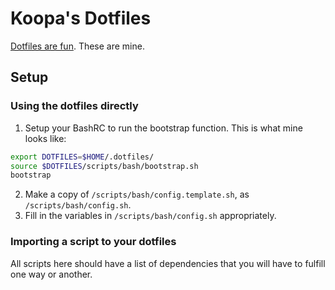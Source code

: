 # Koopa's Dotfiles
[Dotfiles are fun](http://dotfiles.github.io/). These are mine.

## Setup
### Using the dotfiles directly
1. Setup your BashRC to run the bootstrap function. This is what mine looks like:
```sh
export DOTFILES=$HOME/.dotfiles/
source $DOTFILES/scripts/bash/bootstrap.sh
bootstrap
```
2. Make a copy of `/scripts/bash/config.template.sh`, as `/scripts/bash/config.sh`.
3. Fill in the variables in `/scripts/bash/config.sh` appropriately.

### Importing a script to your dotfiles
All scripts here should have a list of dependencies that you will have to fulfill one way or another.
